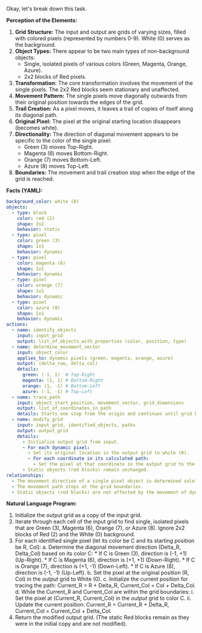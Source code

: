 Okay, let's break down this task.

**Perception of the Elements:**

1.  **Grid Structure:** The input and output are grids of varying sizes, filled with colored pixels (represented by numbers 0-9). White (0) serves as the background.
2.  **Object Types:** There appear to be two main types of non-background objects:
    *   Single, isolated pixels of various colors (Green, Magenta, Orange, Azure).
    *   2x2 blocks of Red pixels.
3.  **Transformation:** The core transformation involves the movement of the single pixels. The 2x2 Red blocks seem stationary and unaffected.
4.  **Movement Pattern:** The single pixels move diagonally outwards from their original position towards the edges of the grid.
5.  **Trail Creation:** As a pixel moves, it leaves a trail of copies of itself along its diagonal path.
6.  **Original Pixel:** The pixel at the original starting location disappears (becomes white).
7.  **Directionality:** The direction of diagonal movement appears to be specific to the color of the single pixel:
    *   Green (3) moves Top-Right.
    *   Magenta (6) moves Bottom-Right.
    *   Orange (7) moves Bottom-Left.
    *   Azure (8) moves Top-Left.
8.  **Boundaries:** The movement and trail creation stop when the edge of the grid is reached.

**Facts (YAML):**


```yaml
background_color: white (0)
objects:
  - type: block
    color: red (2)
    shape: 2x2
    behavior: static
  - type: pixel
    color: green (3)
    shape: 1x1
    behavior: dynamic
  - type: pixel
    color: magenta (6)
    shape: 1x1
    behavior: dynamic
  - type: pixel
    color: orange (7)
    shape: 1x1
    behavior: dynamic
  - type: pixel
    color: azure (8)
    shape: 1x1
    behavior: dynamic
actions:
  - name: identify_objects
    input: input_grid
    output: list_of_objects_with_properties (color, position, type)
  - name: determine_movement_vector
    input: object_color
    applies_to: dynamic pixels (green, magenta, orange, azure)
    output: (delta_row, delta_col)
    details:
      green: (-1, 1)  # Top-Right
      magenta: (1, 1) # Bottom-Right
      orange: (1, -1) # Bottom-Left
      azure: (-1, -1) # Top-Left
  - name: trace_path
    input: object_start_position, movement_vector, grid_dimensions
    output: list_of_coordinates_in_path
    details: Starts one step from the origin and continues until grid boundary.
  - name: modify_grid
    input: input_grid, identified_objects, paths
    output: output_grid
    details:
      - Initialize output grid from input.
      - For each dynamic pixel:
        - Set its original location in the output grid to white (0).
        - For each coordinate in its calculated path:
          - Set the pixel at that coordinate in the output grid to the dynamic pixel's color.
      - Static objects (red blocks) remain unchanged.
relationships:
  - The movement direction of a single pixel object is determined solely by its color.
  - The movement path stops at the grid boundaries.
  - Static objects (red blocks) are not affected by the movement of dynamic pixels.
```


**Natural Language Program:**

1.  Initialize the output grid as a copy of the input grid.
2.  Iterate through each cell of the input grid to find single, isolated pixels that are Green (3), Magenta (6), Orange (7), or Azure (8). Ignore 2x2 blocks of Red (2) and the White (0) background.
3.  For each identified single pixel (let its color be C and its starting position be R, Col):
    a.  Determine the diagonal movement direction (Delta_R, Delta_Col) based on its color C:
        *   If C is Green (3), direction is (-1, +1) (Up-Right).
        *   If C is Magenta (6), direction is (+1, +1) (Down-Right).
        *   If C is Orange (7), direction is (+1, -1) (Down-Left).
        *   If C is Azure (8), direction is (-1, -1) (Up-Left).
    b.  Set the pixel at the original position (R, Col) in the *output* grid to White (0).
    c.  Initialize the current position for tracing the path: Current_R = R + Delta_R, Current_Col = Col + Delta_Col.
    d.  While the Current_R and Current_Col are within the grid boundaries:
        i.  Set the pixel at (Current_R, Current_Col) in the *output* grid to color C.
        ii. Update the current position: Current_R = Current_R + Delta_R, Current_Col = Current_Col + Delta_Col.
4.  Return the modified output grid. (The static Red blocks remain as they were in the initial copy and are not modified).